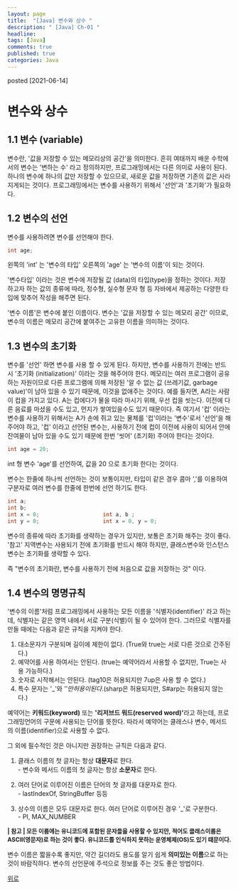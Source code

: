 ```yaml
---
layout: page
title:  "[Java] 변수와 상수 "
description: " [Java] Ch-01 "
headline: 
tags: [Java]
comments: true
published: true
categories: Java
---
```

posted [2021-06-14] 

# 변수와 상수 

## 1.1 변수 (variable)
변수란, '값을 저장할 수 있는 메모리상의 공간'을 의미한다. 흔히 여태까지 배운 수학에서의 변수는 '변하는 수' 라고 정의하지만, 프로그래밍에서는 다른 의미로 사용이 된다. 
하나의 변수에 하나의 값만 저장할 수 있으므로, 새로운 값을 저장하면 기존의 값은 사라지게되는 것이다. 프로그래밍에서는 변수를 사용하기 위해서 '선언'과 '초기화'가 필요하다. 

## 1.2 변수의 선언

변수를 사용하려면 변수를 선언해야 한다. 
```java
int age; 
```
왼쪽의 'int' 는 '변수의 타입'
오른쪽의 'age' 는 '변수의 이름'이 되는 것이다. 

'변수타입' 이라는 것은 변수에 저장될 값 (data)의 타입(type)을 정하는 것이다. 저장하고자 하는 값의 종류에 따라, 정수형, 실수형 문자 형 등 자바에서 제공하는 다양한 타입에 맞추어 작성을 해주면 된다. 

'변수 이름'은 변수에 붙인 이름이다. 변수는 '값을 저장할 수 있는 메모리 공간' 이므로, 변수의 이름은 메모리 공간에 붙여주는 고유한 이름을 의미하는 것이다. 

## 1.3 변수의 초기화
변수를 '선언' 하면 변수를 사용 할 수 있게 된다. 하지만, 변수를 사용하기 전에는 반드시 '초기화 (initialization)' 이라는 것을 해주어야 한다. 메모리는 여러 프로그램이 공유하는 자원이므로 다른 프로그램에 의해 저장된 '알 수 없는 값 (쓰레기값, garbage value)'이 남아 있을 수 있기 때문에, 이것을 없애주는 것이다. 
예를 들자면, A라는 사람이 컵을 가지고 있다. A는 컵에다가 물을 따라 마시기 위해, 우선 컵을 씻는다. 이전에 다른 음료를 마셨을 수도 있고, 먼지가 쌓여있을수도 있기 때문이다. 
즉 여기서 '컵' 이라는 변수를 사용하기 위해서는 A가 손에 쥐고 있는 물체를 '컵'이라는 '변수'로서 '선언'을 해주어야 하고, '컵' 이라고 선언된 변수는, 사용하기 전에 컵이 이전에 사용이 되어서 안에 잔여물이 남아 있을 수도 있기 때문에 한번 '씻어' (초기화) 주어야 한다는 것이다. 
```java
int age = 20;
```
int 형 변수 'age'를 선언하여, 값을 20 으로 초기화 한다는 것이다. 


변수는 한줄에 하나씩 선언하는 것이 보통이지만, 타입이 같은 경우 콤마 ','를 이용하여 구분자로 여러 변수를 한줄에 한번에 선언 하기도 한다. 
```java
int a;
int b; 
int x = 0;                    int a, b ;
int y = 0;                    int x = 0, y = 0;
```

변수의 종류에 따라 초기화를 생략하는 경우가 있지만, 보통은 초기화 해주는 것이 좋다. 
'참고' 지역변수는 사용되기 전에 초기화를 반드시 해야 하지만, 클래스변수와 인스턴스변수는 초기화를 생략할 수 있다. 

즉 "변수의 초기화란, 변수를 사용하기 전에 처음으로 값을 저장하는 것" 이다. 

## 1.4 변수의 명명규칙
'변수의 이름'처럼 프로그래밍에서 사용하는 모든 이름을 '식별자(identifier)' 라고 하는데, 식별자는 같은 영역 내에서 서로 구분(식별)이 될 수 있어야 한다. 그러므로 식별자를 만들 때에는 다음과 같은 규칙을 지켜야 한다.
1. 대소문자가 구분되며 길이에 제한이 없다. (True와 true는 서로 다른 것으로 간주된다.)
2. 예약어를 사용 하여서는 안된다. (true는 예약어라서 사용할 수 없지만, True는 사용 가능하다.)
3. 숫자로 시작해서는 안된다. (tag10은 허용되지만 7up은 사용 할 수 없다.)
4. 특수 문자는 '_'와 '$' 만 허용이 된다. ($sharp은 허용되지만, S#arp는 허용되지 않는다.)

예약어는 **키워드(keyword)** 또는 <b>'리저브드 워드(reserved word)'</b>라고 하는데, 프로그래밍언어의 구문에 사용되는 단어를 뜻한다. 따라서 예약어는 클래스나 변수, 메서드의 이름(identifier)으로 사용할 수 없다.

그 외에 필수적인 것은 아니지만 권장하는 규칙은 다음과 같다.

1. 클래스 이름의 첫 글자는 항상 **대문자**로 한다.   
\- 변수와 메서드 이름의 첫 글자는 항상 **소문자**로 한다.<br/>

2. 여러 단어로 이루어진 이름은 단어의 첫 글자를 대문자로 한다.   
\- lastIndexOf, StringBuffer 등등<br/>

3. 상수의 이름은 모두 대문자로 한다. 여러 단어로 이루어진 경우 '_'로 구분한다.   
\- PI, MAX_NUMBER<br/>

<span style="font-size:13px">
<b>| 참고 | 모든 이름에는 유니코드에 포함된 문자들을 사용할 수 있지만, 적어도 클래스이름은 ASCII(영문자)로 하는 것이 좋다. 유니코드를 인식하지 못하는 운영체제(OS)도 있기 때문이다.<br/></b>
</span>

변수 이름은 짧을수록 좋지만, 약간 길더라도 용도를 알기 쉽게 **의미있는 이름**으로 하는 것이 바람직하다. 변수의 선언문에 주석으로 정보를 주는 것도 좋은 방법이다.

[위로](#변수-variable)
